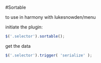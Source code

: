 #Sortable

to use in harmony with lukesnowden/menu

initiate the plugin:

```javascript
$('.selector').sortable();
```

get the data

```javascript
$('.selector').trigger( 'serialize' );
```